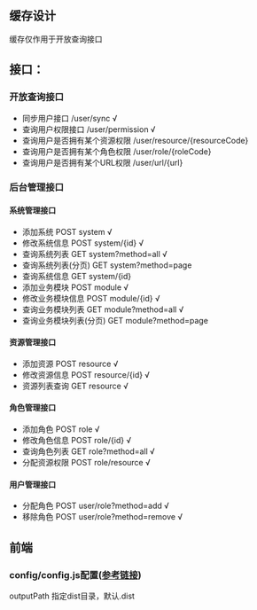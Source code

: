 
## 缓存设计
缓存仅作用于开放查询接口

## 接口：
### 开放查询接口
- 同步用户接口 /user/sync √
- 查询用户权限接口 /user/permission √
- 查询用户是否拥有某个资源权限 /user/resource/{resourceCode}
- 查询用户是否拥有某个角色权限 /user/role/{roleCode}
- 查询用户是否拥有某个URL权限 /user/url/{url}

### 后台管理接口
#### 系统管理接口
- 添加系统 POST system √
- 修改系统信息 POST system/{id} √
- 查询系统列表 GET system?method=all √
- 查询系统列表(分页) GET system?method=page
- 查询系统信息 GET system/{id}
- 添加业务模块 POST module √
- 修改业务模块信息 POST module/{id} √
- 查询业务模块列表 GET module?method=all √
- 查询业务模块列表(分页) GET module?method=page

#### 资源管理接口
- 添加资源 POST resource √
- 修改资源信息 POST resource/{id} √
- 资源列表查询 GET resource √

#### 角色管理接口
- 添加角色 POST role √
- 修改角色信息 POST role/{id} √
- 查询角色列表 GET role?method=all √
- 分配资源权限 POST role/resource √

#### 用户管理接口
- 分配角色 POST user/role?method=add √
- 移除角色 POST user/role?method=remove √

## 前端
### config/config.js配置([参考链接](https://umijs.org/guide/config.html#configuration-file))
outputPath 指定dist目录，默认.dist

